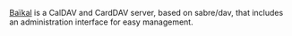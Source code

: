 [Baïkal](http://baikal-server.com/) is a CalDAV and CardDAV server, based on sabre/dav, that includes an administration interface for easy management.